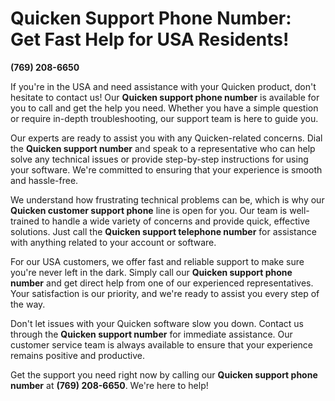 # Quicken Support Phone Number: Get Fast Help for USA Residents!

**(769) 208-6650**

If you're in the USA and need assistance with your Quicken product, don't hesitate to contact us! Our **Quicken support phone number** is available for you to call and get the help you need. Whether you have a simple question or require in-depth troubleshooting, our support team is here to guide you.

Our experts are ready to assist you with any Quicken-related concerns. Dial the **Quicken support number** and speak to a representative who can help solve any technical issues or provide step-by-step instructions for using your software. We're committed to ensuring that your experience is smooth and hassle-free.

We understand how frustrating technical problems can be, which is why our **Quicken customer support phone** line is open for you. Our team is well-trained to handle a wide variety of concerns and provide quick, effective solutions. Just call the **Quicken support telephone number** for assistance with anything related to your account or software.

For our USA customers, we offer fast and reliable support to make sure you're never left in the dark. Simply call our **Quicken support phone number** and get direct help from one of our experienced representatives. Your satisfaction is our priority, and we're ready to assist you every step of the way.

Don't let issues with your Quicken software slow you down. Contact us through the **Quicken support number** for immediate assistance. Our customer service team is always available to ensure that your experience remains positive and productive.

Get the support you need right now by calling our **Quicken support phone number** at **(769) 208-6650**. We're here to help!
